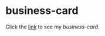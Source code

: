 # business-card

Click the [link](https://kos-tomasz.github.io/business-card/) to see my *business-card*.
